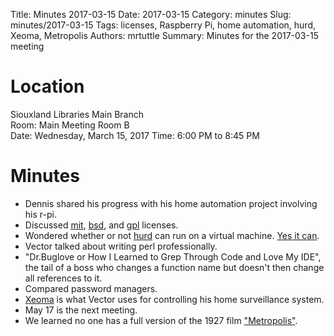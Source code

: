 Title: Minutes 2017-03-15
Date: 2017-03-15
Category: minutes
Slug: minutes/2017-03-15
Tags: licenses, Raspberry Pi, home automation, hurd, Xeoma, Metropolis
Authors: mrtuttle
Summary: Minutes for the 2017-03-15 meeting

Location
========

Siouxland Libraries Main Branch  
Room: Main Meeting Room B  
Date: Wednesday, March 15, 2017
Time: 6:00 PM to 8:45 PM

Minutes
=======

*   Dennis shared his progress with his home automation project involving his r-pi.
*   Discussed [mit](https://en.wikipedia.org/wiki/MIT_License), [bsd](http://www.linfo.org/bsdlicense.html), and [gpl](https://www.gnu.org/licenses/gpl.html) licenses.
*   Wondered whether or not [hurd](https://www.gnu.org/software/hurd/index.html) can run on a virtual machine.  [Yes it can](https://www.researchut.com/blog/debian-hurd-on-virtualbox).
*   Vector talked about writing perl professionally.
*   "Dr.Buglove or How I Learned to Grep Through Code and Love My IDE", the tail of a boss who changes a function name but doesn't then change all references to it.
*   Compared password managers.
*   [Xeoma](http://felenasoft.com/xeoma/en/) is what Vector uses for controlling his home surveillance system.
*   May 17 is the next meeting.
*   We learned no one has a full version of the 1927 film ["Metropolis"](https://en.wikipedia.org/wiki/Metropolis_(1927_film)).
